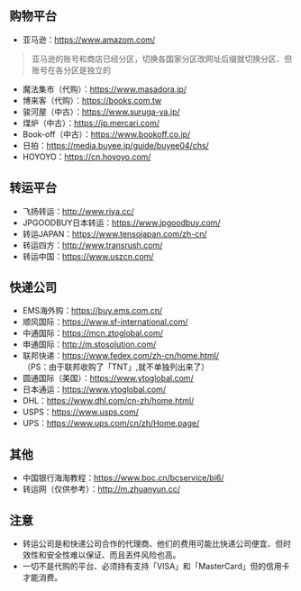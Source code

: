 ## 购物平台
+ 亚马逊：<https://www.amazom.com/></br>
> 亚马逊的账号和商店已经分区，切换各国家分区改网址后缀就切换分区、但账号在各分区是独立的
+ 魔法集市（代购）：<https://www.masadora.jp/>
+ 博来客（代购）：<https://books.com.tw>
+ 骏河屋（中古）：<https://www.suruga-ya.jp/>
+ 煤炉（中古）：<https://jp.mercari.com/>
+ Book-off（中古）：<https://www.bookoff.co.jp/>
+ 日拍：https://media.buyee.jp/guide/buyee04/chs/
+ HOYOYO：https://cn.hoyoyo.com/
## 转运平台
+ 飞扬转运：<http://www.riya.cc/>
+ JPGOODBUY日本转运：<https://www.jpgoodbuy.com/>
+ 转运JAPAN：<https://www.tensojapan.com/zh-cn/>
+ 转运四方：<http://www.transrush.com/>
+ 转运中国：<https://www.uszcn.com/>
## 快递公司
+ EMS海外购：<https://buy.ems.com.cn/>
+ 顺风国际：<https://www.sf-international.com/>
+ 中通国际：<https://mcn.ztoglobal.com/>
+ 申通国际：<http://m.stosolution.com/>
+ 联邦快递：<https://www.fedex.com/zh-cn/home.html/></br>
（PS：由于联邦收购了「TNT」,就不单独列出来了）
+ 圆通国际（美国）：<https://www.ytoglobal.com/>
+ 日本通运：<https://www.ytoglobal.com/>
+ DHL：<https://www.dhl.com/cn-zh/home.html/>
+ USPS：<https://www.usps.com/>
+ UPS：<https://www.ups.com/cn/zh/Home.page/>
## 其他
+ 中国银行海淘教程：<https://www.boc.cn/bcservice/bi6/>
+ 转运网（仅供参考）：<http://m.zhuanyun.cc/>
## 注意
+ 转运公司是和快递公司合作的代理商、他们的费用可能比快递公司便宜、但时效性和安全性难以保证、而且丟件风险也高。
+ 一切不是代购的平台、必须持有支持「VISA」和「MasterCard」但的信用卡才能消费。
